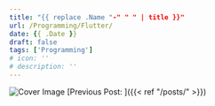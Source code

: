```yaml
---
title: "{{ replace .Name "-" " " | title }}"
url: /Programming/Flutter/
date: {{ .Date }}
draft: false
tags: ['Programming']
# icon: ''
# description: ''
---
```


![Cover Image](/images/coverimages/ "")
[Previous Post: ]({{< ref "/posts/" >}})
